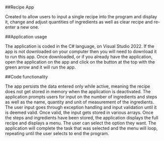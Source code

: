 ##Recipe App

Created to allow users to input a single recipe into the program and display it, change and adjust quantities of ingredients as well as clear recipe and re-enter a new one.

##Application usage

The application is coded in the C# language, on Visual Studio 2022.
If the app is not downloaded on your computer then you will need to download it to run this app. 
Once downloaded, or if you already have the application, open the application on the app and click on the button at the top with the green arrow and it will run the app.

##Code functionality

The app persists the data entered only while active, meaning the recipe does not get stored in memory when the application is deactivated.
The application prompts users for input on the number of ingredients and steps as well as the name, quantity and unit of measurement of the ingredients.
The user input goes through exception handling and input validation until it is deemed valid.
Once valid, the input gets stored in various arrays.
Once the steps and ingredients have been stored, the application displays the full recipe and displays a menu.
The user can select the option they want.
The application will complete the task that was selected and the menu will loop, repeating until the user selects to end the program.
